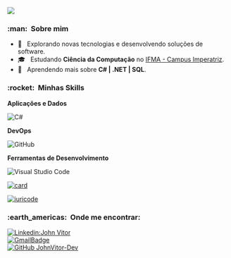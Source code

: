 
![](https://komarev.com/ghpvc/?username=JohnVitor-DEV&color=006bed)  
    
  <h3> :man: &nbsp;Sobre mim </h3>  
    
  - 🤔 &nbsp; Explorando novas tecnologias e desenvolvendo soluções de software.  
  - 🎓 &nbsp; Estudando **Ciência da Computação** no <a href="link da sua faculdade">IFMA - Campus Imperatriz</a>.  
  - 🌱 &nbsp; Aprendendo mais sobre **C# | .NET | SQL**.  
    
  <h3> :rocket: &nbsp;Minhas Skills </h3>  
    
  **Aplicações e Dados**  
    
![C#](https://img.shields.io/badge/-C%23%20-333333?style=flat&logo=C%2B%2B&logoColor=00599C)   
     
  **DevOps**  
    
![GitHub](https://img.shields.io/badge/-GitHub-333333?style=flat&logo=github)  
    
  **Ferramentas de Desenvolvimento**  
    
![Visual Studio Code](https://img.shields.io/badge/-Visual%20Studio%20Code-333333?style=flat&logo=visual-studio-code&logoColor=007ACC)  
    
  
[![card](https://bellomia-readme-stats.vercel.app/api?username=JohnVitor-Dev&theme=highcontrast&show_icons=true)](https://github.com/anuraghazra/github-readme-stats)

[![iuricode](https://bellomia-readme-stats.vercel.app/api/top-langs/?username=JohnVitor-Dev&hide=html&layout=compact&theme=highcontrast)](https://github.com/anuraghazra/github-readme-stats)
    


  <h3> :earth_americas: &nbsp;Onde me encontrar: </h3>   
    
  [![Linkedin:John Vitor](https://img.shields.io/badge/-johnvitoralves-blue?style=flat-square&logo=Linkedin&logoColor=white&link=)](https://www.linkedin.com/in/johnvitoralves/)  
[![GmailBadge](https://img.shields.io/badge/-johnvitorextra@gmail.com-006bed?style=flat-square&logo=Gmail&logoColor=white&link=mailto:johnvitorextra@gmail.com)](mailto:johnvitorextra@gmail.com)  
  [![GitHub JohnVitor-Dev]( https://img.shields.io/github/followers/JohnVitor-Dev?label=follow&style=social)](JohnVitor-Dev)




